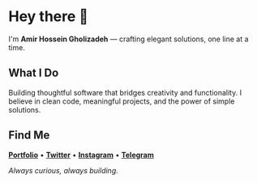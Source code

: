 
# Hey there 👋

I'm **Amir Hossein Gholizadeh** — crafting elegant solutions, one line at a time.



##  What I Do

Building thoughtful software that bridges creativity and functionality. I believe in clean code, meaningful projects, and the power of simple solutions.

##  Find Me

**[Portfolio](https://amrqhz.github.io)** • **[Twitter](https://twitter.com/amrqhz)** • **[Instagram](https://instagram.com/amrqhz)** • **[Telegram](https://telegram.me/amrqhz)**



*Always curious, always building.*
